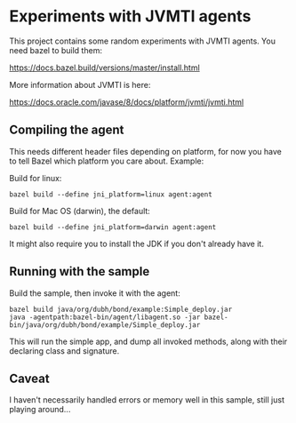 # Experiments with JVMTI agents

This project contains some random experiments with JVMTI agents. You need bazel to build them:

https://docs.bazel.build/versions/master/install.html

More information about JVMTI is here:

https://docs.oracle.com/javase/8/docs/platform/jvmti/jvmti.html

## Compiling the agent

This needs different header files depending on platform, for now you have to tell Bazel which platform you care about. Example:

Build for linux:

```
bazel build --define jni_platform=linux agent:agent
```

Build for Mac OS (darwin), the default:

```
bazel build --define jni_platform=darwin agent:agent
```

It might also require you to install the JDK if you don't already have it.

## Running with the sample

Build the sample, then invoke it with the agent:

```
bazel build java/org/dubh/bond/example:Simple_deploy.jar
java -agentpath:bazel-bin/agent/libagent.so -jar bazel-bin/java/org/dubh/bond/example/Simple_deploy.jar 
```

This will run the simple app, and dump all invoked methods, along with their declaring class and signature.

## Caveat

I haven't necessarily handled errors or memory well in this sample, still just playing around...

